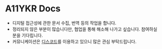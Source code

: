 # A11YKR Docs

* 디지털 접근성에 관한 문서 수집, 번역 등의 작업을 합니다.
* 정리되지 않은 부분이 많습니다만, 협업을 통해 해소해 나가고 싶습니다. 참여하실 분을 기다립니다.
* 커뮤니케이션은 [디스코드](https://discord.gg/9ZXYJWDjWR)를 이용하고 있으니 많은 관심 부탁드립니다.